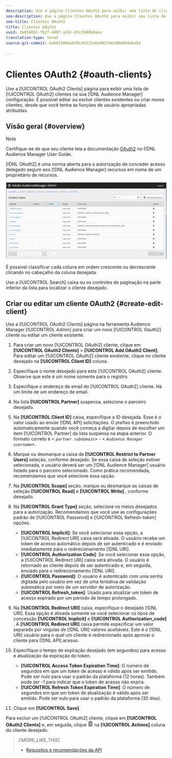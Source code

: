 ```yaml
---
description: Use a página Clientes OAuth2 para exibir uma lista de clientes OAuth2 na configuração do Audience Manager. É possível editar ou excluir clientes existentes ou criar novos clientes, desde que você tenha as funções de usuário apropriadas atribuídas.
seo-description: Use a página Clientes OAuth2 para exibir uma lista de clientes OAuth2 na configuração do Audience Manager. É possível editar ou excluir clientes existentes ou criar novos clientes, desde que você tenha as funções de usuário apropriadas atribuídas.
seo-title: Clientes OAuth2
title: Clientes OAuth2
uuid: 3e654053-fb2f-4d8f-a53c-b5c3b8dbdaaa
translation-type: tm+mt
source-git-commit: be661580da839ce6332a0ad827dec08e854abe54

---
```



# Clientes OAuth2 {#oauth-clients}

Use a [!UICONTROL OAuth2 Clients] página para exibir uma lista de [!UICONTROL OAuth2] clientes na sua [!DNL Audience Manager] configuração. É possível editar ou excluir clientes existentes ou criar novos clientes, desde que você tenha as funções de usuário apropriadas atribuídas.

## Visão geral {#overview}

<!-- c_oauth.xml -->

>[!NOTE]
>
>Certifique-se de que seu cliente leia a documentação [OAuth2](https://docs.adobe.com/content/help/en/audience-manager/user-guide/api-and-sdk-code/rest-apis/aam-api-getting-started.html#oauth) no [!DNL Audience Manager User Guide.

[!DNL OAuth2] é uma norma aberta para a autorização de conceder acesso delegado seguro aos [!DNL Audience Manager] recursos em nome de um proprietário de recursos.

![](assets/oauth.png)

É possível classificar cada coluna em ordem crescente ou decrescente clicando no cabeçalho da coluna desejada.

Use a [!UICONTROL Search] caixa ou os controles de paginação na parte inferior da lista para localizar o cliente desejado.

## Criar ou editar um cliente OAuth2 {#create-edit-client}

<!-- t_create_edit_auth.xml -->

Use a [!UICONTROL OAuth2 Clients] página na ferramenta Audience Manager [!UICONTROL Admin] para criar um novo [!UICONTROL Oauth2] cliente ou editar um cliente existente.

1. Para criar um novo [!UICONTROL OAuth2] cliente, clique em **[!UICONTROL OAuth2 Clients]** &gt; **[!UICONTROL Add OAuth2 Client]**. Para editar um [!UICONTROL OAuth2] cliente existente, clique no cliente desejado na **[!UICONTROL Client ID]** coluna.
1. Especifique o nome desejado para este [!UICONTROL OAuth2] cliente. Observe que este é um nome somente para o registro.
1. Especifique o endereço de email do [!UICONTROL OAuth2] cliente. Há um limite de um endereço de email.
1. Na lista **[!UICONTROL Partner]** suspensa, selecione o parceiro desejado.
1. Na **[!UICONTROL Client ID]** caixa, especifique a ID desejada. Esse é o valor usado ao enviar [!DNL API] solicitações. O prefixo é preenchido automaticamente quando você começa a digitar depois de escolher um item [!UICONTROL Partner] da lista suspensa na etapa anterior. O formato correto é &lt; *`partner subdomain`*&gt; - &lt; *`Audience Manager username`*&gt;.
1. Marque ou desmarque a caixa de **[!UICONTROL Restrict to Partner Users]** seleção, conforme desejado. Se essa caixa de seleção estiver selecionada, o usuário deverá ser um [!DNL Audience Manager] usuário listado para o parceiro selecionado. Como prática recomendada, recomendamos que você selecione essa opção.
1. Na **[!UICONTROL Scope]** seção, marque ou desmarque as caixas de seleção **[!UICONTROL Read]** e **[!UICONTROL Write]** , conforme desejado.
1. Na **[!UICONTROL Grant Type]** seção, selecione os meios desejados para a autorização. Recomendamos que você use as configurações padrão de [!UICONTROL Password] e [!UICONTROL Refresh-token] opções.

   * **[!UICONTROL Implicit]**: Se você selecionar essa opção, a [!UICONTROL Redirect URI] caixa será ativada. O usuário recebe um token de acesso automático depois de ser autenticado e é enviado imediatamente para o redirecionamento [!DNL URI].
   * **[!UICONTROL Authorization Code]**: Se você selecionar essa opção, a [!UICONTROL Redirect URI] caixa será ativada. O usuário é retornado ao cliente depois de ser autenticado e, em seguida, enviado para o redirecionamento [!DNL URI].
   * **[!UICONTROL Password]**: O usuário é autenticado com uma senha digitada pelo usuário em vez de uma tentativa de validação automática por meio de um servidor de autorização.
   * **[!UICONTROL Refresh_token]**: Usado para atualizar um token de acesso expirado por um período de tempo prolongado.

1. Na **[!UICONTROL Redirect URI]** caixa, especifique o desejado [!DNL URI]. Essa opção é ativada somente se você selecionar os tipos de concessão **[!UICONTROL Implicit]** e **[!UICONTROL Authorization_code]** . A **[!UICONTROL Redirect URI]** caixa permite especificar um valor separado por vírgulas de [!DNL URI] valores aceitáveis. Este é o [!DNL URI] usuário para o qual um cliente é redirecionado após aprovar o cliente para [!DNL API] acesso.
1. Especifique o tempo de expiração desejado (em segundos) para acesso e atualização da expiração do token.

   * **[!UICONTROL Access Token Expiration Time]**: O número de segundos em que um token de acesso é válido após ser emitido. Pode ser nulo para usar o padrão da plataforma (12 horas). Também pode ser -1 para indicar que o token de acesso não expira.
   * **[!UICONTROL Refresh Token Expiration Time]**: O número de segundos em que um token de atualização é válido após ser emitido. Pode ser nulo para usar o padrão da plataforma (30 dias).

1. Clique em **[!UICONTROL Save]**.

Para excluir um [!UICONTROL OAuth2] cliente, clique em **[!UICONTROL OAuth2 Clients]** e, em seguida, clique ![](assets/icon_delete.png) na **[!UICONTROL Actions]** coluna do cliente desejado.

>[!MORE_LIKE_THIS]
>
>* [Requisitos e recomendações da API](../admin-oauth2/aam-admin-api-requirements.md)

